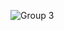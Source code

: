 [//]: # (<p align="left"> <img src="https://komarev.com/ghpvc/?username=irisxvii&label=Profile%20views&color=0e75b6&style=flat" alt="irisxvii" /> </p>)

![Group 3](https://github.com/user-attachments/assets/3f5a8727-8d36-4739-afe0-a3cb9b9d4401)
